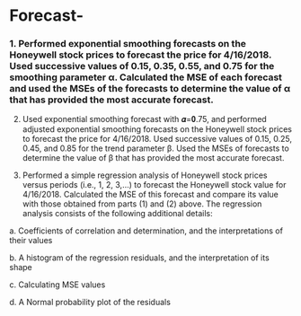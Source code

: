 # Forecast-
### 1. Performed exponential smoothing forecasts on the Honeywell stock prices to forecast the price for 4/16/2018. Used successive values of 0.15, 0.35, 0.55, and 0.75 for the smoothing parameter α. Calculated the MSE of each forecast and used the MSEs of the forecasts to determine the value of α that has provided the most accurate forecast.

2. Used exponential smoothing forecast with 𝜶=𝟎.75, and performed adjusted exponential smoothing forecasts on the Honeywell stock prices to forecast the price for 4/16/2018. Used successive values of 0.15, 0.25, 0.45, and 0.85 for the trend parameter β. Used the MSEs of forecasts to determine the value of β that has provided the most accurate forecast. 

3. Performed a simple regression analysis of Honeywell stock prices versus periods (i.e., 1, 2, 3,…) to forecast the Honeywell stock value for 4/16/2018. Calculated the MSE of this forecast and compare its value with those obtained from parts (1) and (2) above. The regression analysis consists of the following additional details:

a. Coefficients of correlation and determination, and the interpretations of their values

b. A histogram of the regression residuals, and the interpretation of its shape

c. Calculating MSE values

d.  A Normal probability plot of the residuals
